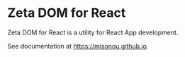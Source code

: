 # Zeta DOM for React

Zeta DOM for React is a utility for React App development.

See documentation at https://misonou.github.io.
